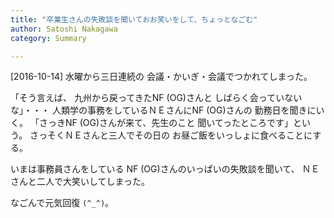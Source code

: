 ```yaml
---
title: "卒業生さんの失敗談を聞いておお笑いをして、ちょっとなごむ"
author: Satoshi Nakagawa
category: Summary

---
```


[2016-10-14]  水曜から三日連続の
会議・かいぎ・会議でつかれてしまった。

 「そう言えば、
九州から戻ってきたNF (OG)さんと
しばらく会っていないな」・・・
人類学の事務をしているＮＥさんにNF (OG)さんの
勤務日を聞きにいく。
「さっきNF (OG)さんが来て、先生のこと
聞いてったところです」という。
さっそくＮＥさんと三人でその日の
お昼ご飯をいっしょに食べることにする。

 いまは事務員さんをしている
NF (OG)さんのいっぱいの失敗談を聞いて、
ＮＥさんと二人で大笑いしてしまった。

 なごんで元気回復 `(^_^)`。

